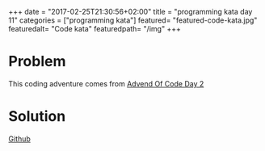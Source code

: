 +++
date = "2017-02-25T21:30:56+02:00"
title = "programming kata day 11"
categories = ["programming kata"]
featured= "featured-code-kata.jpg"
featuredalt= "Code kata"
featuredpath= "/img"
+++

# Problem

This coding adventure comes from [Advend Of Code Day 2](http://adventofcode.com/2016/day/2)

# Solution

[Github](https://github.com/lvguowei/advent-of-code/tree/master/day2)
